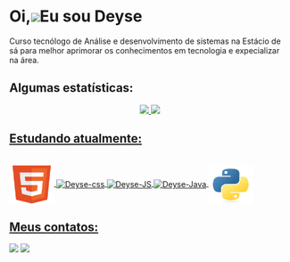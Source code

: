 <h1 align="left">Oi,<img src="https://raw.githubusercontent.com/kaueMarques/kaueMarques/master/hi.gif" width="30px">Eu sou Deyse</h1>


 Curso tecnólogo de Análise e desenvolvimento de sistemas na Estácio de sá para melhor aprimorar os conhecimentos em tecnologia e expecializar na área.


## Algumas estatísticas:
<div align="center">
  <a href="https://github.com/deysebonisegnia">
<img height="170em" src="https://github-readme-stats.vercel.app/api?username=deysebonisegnia&show_icons=true&theme=dracula&include_all_commits=true&count_private=true&hide_border=true"/>
<img height="170em" src="https://github-readme-stats.vercel.app/api/top-langs/?username=deysebonisegnia&layout=compact&langs_count=7&theme=dracula&hide_border=true"/> 
</div>

## Estudando atualmente:
 <div style="display: inline_block"><br>
  <img align="center" alt="Deyse-HTML" height="70" width="80" src="https://raw.githubusercontent.com/devicons/devicon/master/icons/html5/html5-original.svg">
  <img align="center" alt="Deyse-css" height="70" width="80" src="https://cdn.jsdelivr.net/gh/devicons/devicon/icons/css3/css3-original.svg">
   <img align="center" alt="Deyse-JS" height="70" width="80" src="https://cdn.jsdelivr.net/gh/devicons/devicon/icons/javascript/javascript-original.svg" >
  <img  src="https://cdn.iconscout.com/icon/free/png-64/java-59-1174952.png" align="center" alt="Deyse-Java" height="70" width="80">
 <img  src="https://raw.githubusercontent.com/devicons/devicon/master/icons/python/python-original.svg" align="center" alt="Deyse-Java" height="70" width="80">
</div>


## Meus contatos:

<div>
  <a href = "dbonisegniabf@gmail.com"><img src="https://img.shields.io/badge/-Gmail-%23333?style=for-the-badge&logo=gmail&logoColor=white" target="_blank"></a>
  <a href="https://www.linkedin.com/in/deysebonisegnia/" target="_blank"><img src="https://img.shields.io/badge/-LinkedIn-%230077B5?style=for-the-badge&logo=linkedin&logoColor=white" target="_blank"></a>       
          

                 
 

